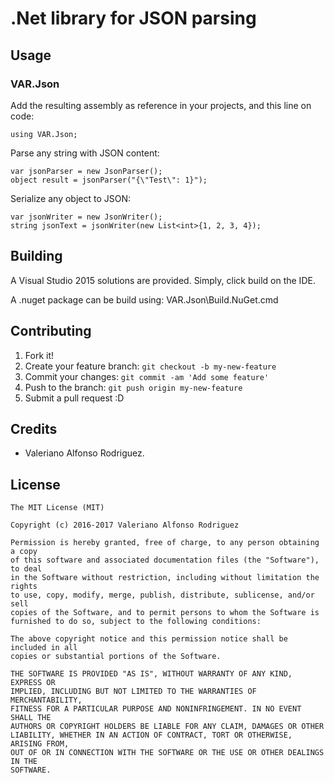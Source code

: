 # .Net library for JSON parsing

## Usage

### VAR.Json
Add the resulting assembly as reference in your projects, and this line on code:

	using VAR.Json;

Parse any string with JSON content:
	
	var jsonParser = new JsonParser();
	object result = jsonParser("{\"Test\": 1}");

Serialize any object to JSON:
	
	var jsonWriter = new JsonWriter();
	string jsonText = jsonWriter(new List<int>{1, 2, 3, 4});

## Building
A Visual Studio 2015 solutions are provided. Simply, click build on the IDE.

A .nuget package can be build using:
	VAR.Json\Build.NuGet.cmd

## Contributing
1. Fork it!
2. Create your feature branch: `git checkout -b my-new-feature`
3. Commit your changes: `git commit -am 'Add some feature'`
4. Push to the branch: `git push origin my-new-feature`
5. Submit a pull request :D

## Credits
* Valeriano Alfonso Rodriguez.

## License

    The MIT License (MIT)

    Copyright (c) 2016-2017 Valeriano Alfonso Rodriguez

    Permission is hereby granted, free of charge, to any person obtaining a copy
    of this software and associated documentation files (the "Software"), to deal
    in the Software without restriction, including without limitation the rights
    to use, copy, modify, merge, publish, distribute, sublicense, and/or sell
    copies of the Software, and to permit persons to whom the Software is
    furnished to do so, subject to the following conditions:

    The above copyright notice and this permission notice shall be included in all
    copies or substantial portions of the Software.

    THE SOFTWARE IS PROVIDED "AS IS", WITHOUT WARRANTY OF ANY KIND, EXPRESS OR
    IMPLIED, INCLUDING BUT NOT LIMITED TO THE WARRANTIES OF MERCHANTABILITY,
    FITNESS FOR A PARTICULAR PURPOSE AND NONINFRINGEMENT. IN NO EVENT SHALL THE
    AUTHORS OR COPYRIGHT HOLDERS BE LIABLE FOR ANY CLAIM, DAMAGES OR OTHER
    LIABILITY, WHETHER IN AN ACTION OF CONTRACT, TORT OR OTHERWISE, ARISING FROM,
    OUT OF OR IN CONNECTION WITH THE SOFTWARE OR THE USE OR OTHER DEALINGS IN THE
    SOFTWARE.
